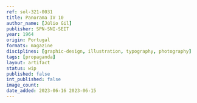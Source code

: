 ```yaml
---
ref: sol-321-0031
title: Panorama IV 10
author_name: [Júlio Gil]
publisher: SPN-SNI-SEIT
year: 1964
origin: Portugal
formats: magazine
disciplines: [graphic-design, illustration, typography, photography]
tags: [propaganda]
layout: artifact
status: wip
published: false
int_published: false
image_count:
date_added: 2023-06-16 2023-06-15
---
```

